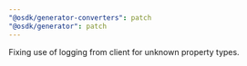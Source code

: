 ```yaml
---
"@osdk/generator-converters": patch
"@osdk/generator": patch
---
```


Fixing use of logging from client for unknown property types.
